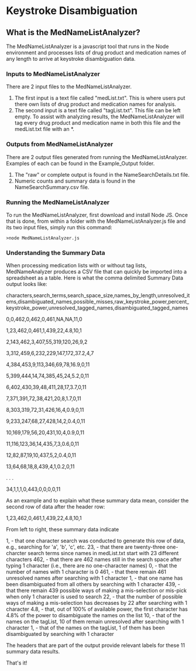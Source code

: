 # Keystroke Disambiguation

## What is the MedNameListAnalyzer?

The MedNameListAnalyzer is a javascript tool that runs in the Node environment and processes lists of drug product and medication names of any length to arrive at keystroke disambiguation data.

### Inputs to MedNameListAnalyzer

There are 2 input files to the MedNameListAnalyzer. 

1. The first input is a text file called "medList.txt". This is where users put there own lists of drug product and medication names for analysis.
2. The second input is a text file called "tagList.txt". This file can be left empty. To assist with analyzing results, the MedNameListAnalyzer will tag every drug product and medication name in both this file and the medList.txt file with an *.

### Outputs from MedNameListAnalyzer

There are 2 output files generated from running the MedNameListAnalyzer. Examples of each can be found in the Example_Output folder.

1. The "raw" or complete output is found in the NameSearchDetails.txt file. 
2. Numeric counts and summary data is found in the NameSearchSummary.csv file.

### Running the MedNameListAnalyzer

To run the MedNameListAnalyzer, first download and install Node JS. Once that is done, from within a folder with the MedNameListAnalyzer.js file and its two input files, simply run this command:

```
>node MedNameListAnalyzer.js
```

### Understanding the Summary Data

When processing medication lists with or without tag lists, MedNameAnalyzer produces a CSV file that can quickly be imported into a spreadsheet as a table. Here is what the comma delimited Summary Data output looks like:

characters,search_terms,search_space_size,names_by_length,unresolved_items,disambiguated_names,possible_misses,raw_keystroke_power,percent_keystroke_power,unresolved_tagged_names,disambiguated_tagged_names

0,0,462,0,462,0,461,NA,NA,11,0

1,23,462,0,461,1,439,22,4.8,10,1

2,143,462,3,407,55,319,120,26,9,2

3,312,459,6,232,229,147,172,37.2,4,7

4,384,453,9,113,346,69,78,16.9,0,11

5,399,444,14,74,385,45,24,5.2,0,11

6,402,430,39,48,411,28,17,3.7,0,11

7,371,391,72,38,421,20,8,1.7,0,11

8,303,319,72,31,426,16,4,0.9,0,11

9,233,247,68,27,428,14,2,0.4,0,11

10,169,179,56,20,431,10,4,0.9,0,11

11,116,123,36,14,435,7,3,0.6,0,11

12,82,87,19,10,437,5,2,0.4,0,11

13,64,68,18,8,439,4,1,0.2,0,11

.
.
.

34,1,1,1,0,443,0,0,0,0,11

As an example and to explain what these summary data mean, consider the second row of data after the header row:

1,23,462,0,461,1,439,22,4.8,10,1

From left to right, these summary data indicate

1, - that one character search was conducted to generate this row of data, e.g., searching for 'a', 'b', 'c', etc.
23, - that there are twenty-three one-charcter search terms since names in medList.txt start with 23 different characters 
462, - that there are 462 names still in the search space after typing 1 character (i.e., there are no one-character names)
0, - that the number of names with 1 character is 0
461, - that there remain 461 unresolved names after searching with 1 character
1, - that one name has been disambiguated from all others by searching with 1 character
439, - that there remain 439 possible ways of making a mis-selection or mis-pick when only 1 character is used to search
22, - that the number of possible ways of making a mis-selection has decreases by 22 after searching with 1 character
4.8, - that, out of 100% of available power, the first character has 4.8% of the power to disambiguate the names on the list
10, - that of the names on the tagList, 10 of them remain unresolved after searching with 1 character
1, - that of the names on the tagList, 1 of them has been disambiguated by searching with 1 character

The headers that are part of the output provide relevant labels for these 11 summary data results.

That's it!
